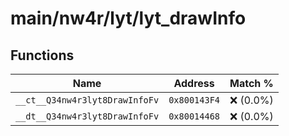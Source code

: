 # main/nw4r/lyt/lyt_drawInfo

## Functions

| Name | Address | Match % |
|------|---------|---------|
| `__ct__Q34nw4r3lyt8DrawInfoFv` | `0x800143F4` | :x: (0.0%) |
| `__dt__Q34nw4r3lyt8DrawInfoFv` | `0x80014468` | :x: (0.0%) |